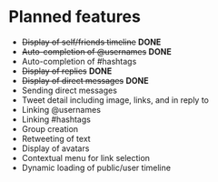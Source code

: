 # Planned features #

  * ~~Display of self/friends timeline~~ **DONE**
  * ~~Auto-completion of @usernames~~ **DONE**
  * Auto-completion of #hashtags
  * ~~Display of replies~~ **DONE**
  * ~~Display of direct messages~~ **DONE**
  * Sending direct messages
  * Tweet detail including image, links, and in reply to
  * Linking @usernames
  * Linking #hashtags
  * Group creation
  * Retweeting of text
  * Display of avatars
  * Contextual menu for link selection
  * Dynamic loading of public/user timeline